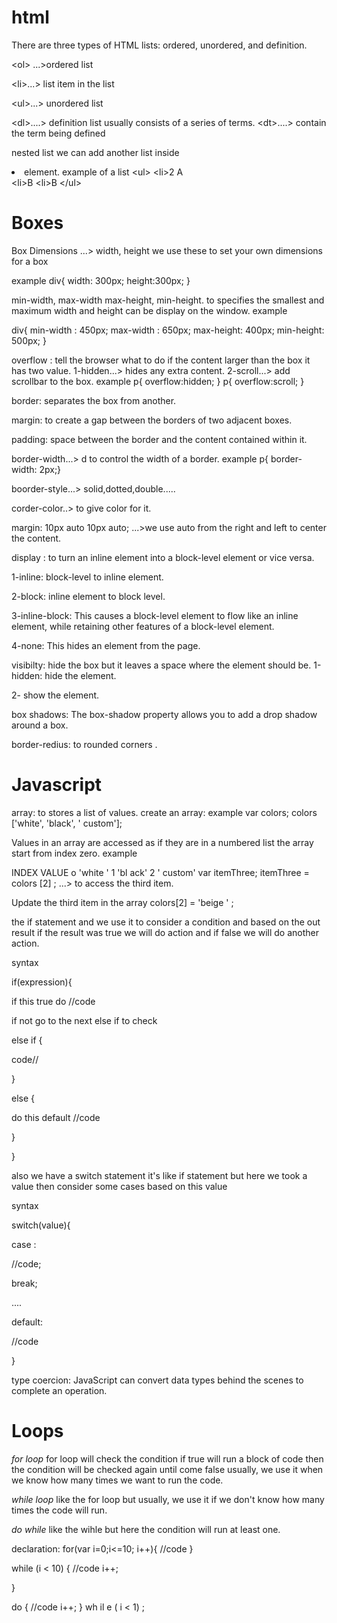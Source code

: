 # html

There are three types of HTML lists: ordered, 
unordered, and definition. 

\<ol></ol> ...>ordered list

\<li></li>...> list item in the list

\<ul></ul>...> unordered list

\<dl></dl>....> definition list usually consists of a series of terms.
\<dt></dt>....> contain the term being defined

nested list
we can add another list inside <li> element.
example of a list
\<ul>
 \<li>2 A</li>
 \<li>B</li>
 \<li>B</li>
 \</ul>

# Boxes

Box Dimensions ...> width, height
we use these to set your own dimensions for a 
box 

example
div{
width: 300px;
height:300px;
}

min-width, max-width max-height, min-height.
to specifies the smallest and maximum width and height can be display on the window.
example

div{
min-width : 450px;
max-width : 650px;
max-height: 400px;
min-height: 500px;
}

overflow : tell the browser what to do if the content larger than the box it has two value.
1-hidden...> hides any extra content.
2-scroll...> add scrollbar to the box.
example
p{
overflow:hidden;
}
p{
overflow:scroll;
}

border: separates the box from another.

margin: to create a gap between the borders of two adjacent boxes.

padding: space between the border and the content contained within it.

border-width...> d to control the width of a border.
example
p{
border-width: 2px;}

boorder-style...> solid,dotted,double.....

corder-color..> to give color for it.

margin: 10px auto 10px auto; ...>we use auto from the right and left to center the content.

display : to turn an inline element into a block-level element or vice versa.

1-inline: block-level to inline element.

2-block: inline element to block level.

3-inline-block: This causes a block-level  element to flow like an inline  element, while retaining other 
features of a block-level element.

4-none: This hides an element from the page.

visibilty: hide the box but it leaves a space where the element should be.
1-hidden: hide the element.

2- show the element.

box shadows: The box-shadow property  allows you to add a drop shadow around a box.

border-redius: to rounded corners .

# Javascript

array: to stores a list of values.
create an array:
example
var colors; 
colors ['white', 'black', ' custom']; 

Values in an array are accessed as if they are in a numbered list
the array start from index zero.
example

INDEX VALUE 
o    'white ' 
1    'bl ack' 
2    ' custom' 
var itemThree; 
itemThree = colors [2] ; ...> to access the third item.

Update the third item in the array 
colors[2] = 'beige ' ; 


the if statement and we use it to consider
 a condition and based on the out result if 
the result was true we will do action and if false we will do another action.

syntax

if(expression){

if this true do //code

if not go to the next else if to check

else if {

code//

}

else {

do this default //code 

}

}

 

also we have a switch statement it's like if statement
 but here we took a value then consider some cases based on this value 

syntax

switch(value){

case :

//code;

break;

....

default:

//code 

 

}  

type coercion: JavaScript can convert
 data types behind the scenes to complete an operation.

# Loops

*for loop*
for loop will check the condition if true will run a block of code then the condition will be checked again until come false usually, we use it when we know how many times we want to run the code.

*while loop*
like the for loop but usually, we use it if we don't know how many times the code will run.

*do while*
like the wihle but here the condition will run at least one.


declaration:
for(var i=0;i<=10; i++){
//code
}

while (i < 10) { 
//code
i++; 

}


do { 
//code
i++; 
} wh il e ( i < 1) ; 
